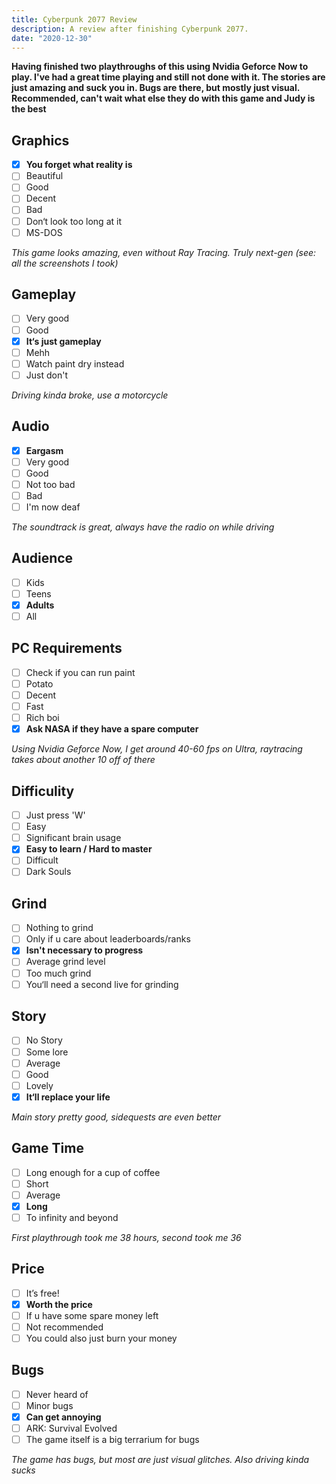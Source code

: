```yaml
---
title: Cyberpunk 2077 Review
description: A review after finishing Cyberpunk 2077.
date: "2020-12-30"
---
```


**Having finished two playthroughs of this using Nvidia Geforce Now to play. I've had a great time playing and still not done with it. The stories are just amazing and suck you in. Bugs are there, but mostly just visual. Recommended, can't wait what else they do with this game and Judy is the best**

## Graphics

- [x] **You forget what reality is**
- [ ] Beautiful
- [ ] Good
- [ ] Decent
- [ ] Bad
- [ ] Don‘t look too long at it
- [ ] MS-DOS

_This game looks amazing, even without Ray Tracing. Truly next-gen (see: all the screenshots I took)_

## Gameplay

- [ ] Very good
- [ ] Good
- [x] **It‘s just gameplay**
- [ ] Mehh
- [ ] Watch paint dry instead
- [ ] Just don't

_Driving kinda broke, use a motorcycle_

## Audio

- [x] **Eargasm**
- [ ] Very good
- [ ] Good
- [ ] Not too bad
- [ ] Bad
- [ ] I'm now deaf

_The soundtrack is great, always have the radio on while driving_

## Audience

- [ ] Kids
- [ ] Teens
- [x] **Adults**
- [ ] All

## PC Requirements

- [ ] Check if you can run paint
- [ ] Potato
- [ ] Decent
- [ ] Fast
- [ ] Rich boi
- [x] **Ask NASA if they have a spare computer**

_Using Nvidia Geforce Now, I get around 40-60 fps on Ultra, raytracing takes about another 10 off of there_

## Difficulity

- [ ] Just press 'W'
- [ ] Easy
- [ ] Significant brain usage
- [x] **Easy to learn / Hard to master**
- [ ] Difficult
- [ ] Dark Souls

## Grind

- [ ] Nothing to grind
- [ ] Only if u care about leaderboards/ranks
- [x] **Isn't necessary to progress**
- [ ] Average grind level
- [ ] Too much grind
- [ ] You‘ll need a second live for grinding

## Story

- [ ] No Story
- [ ] Some lore
- [ ] Average
- [ ] Good
- [ ] Lovely
- [x] **It‘ll replace your life**

_Main story pretty good, sidequests are even better_

## Game Time

- [ ] Long enough for a cup of coffee
- [ ] Short
- [ ] Average
- [x] **Long**
- [ ] To infinity and beyond

_First playthrough took me 38 hours, second took me 36_

## Price

- [ ] It’s free!
- [x] **Worth the price**
- [ ] If u have some spare money left
- [ ] Not recommended
- [ ] You could also just burn your money

## Bugs

- [ ] Never heard of
- [ ] Minor bugs
- [x] **Can get annoying**
- [ ] ARK: Survival Evolved
- [ ] The game itself is a big terrarium for bugs

_The game has bugs, but most are just visual glitches. Also driving kinda sucks_

